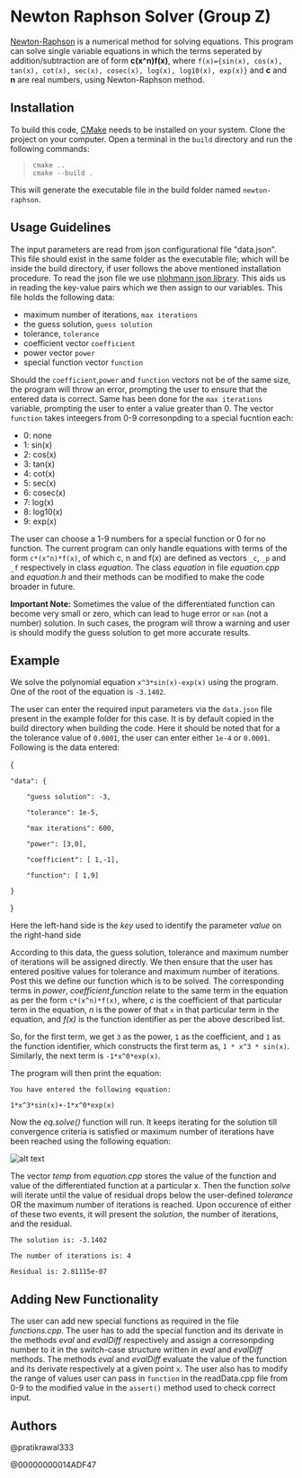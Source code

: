 # Newton Raphson Solver (Group Z)

[Newton-Raphson](https://en.wikipedia.org/wiki/Newton%27s_method) is a numerical method for solving equations. This program can solve single variable equations in which the terms seperated by addition/subtraction are of form **c(x^n)f(x)**, where `f(x)={sin(x), cos(x), tan(x), cot(x), sec(x), cosec(x), log(x), log10(x), exp(x)}` and **c** and **n** are real numbers, using Newton-Raphson method. 

## Installation

To build this code, [CMake](https://cmake.org/) needs to be installed on your system. Clone the project on your computer. Open a terminal in the `build` directory and run the following commands:
>`cmake ..`  
>`cmake --build .`

This will generate the executable file in the build folder named `newton-raphson`.

## Usage Guidelines

The input parameters are read from json configurational file "data.json". This file should exist in the same folder as the executable file; which will be inside the build directory, if user follows the above mentioned installation procedure. To read the json file we use [nlohmann json library](https://github.com/nlohmann/json). This aids us in reading the key-value pairs which we then assign to our variables. This file holds the following data:

- maximum number of iterations, `max iterations`
- the guess solution, `guess solution`
- tolerance, `tolerance`
- coefficient vector `coefficient`
- power vector `power`
- special function vector `function`

Should the `coefficient`,`power` and `function` vectors not be of the same size, the program will throw an error, prompting the user to ensure that the entered data is correct. Same has been done for the `max iterations` variable, prompting the user to enter a value greater than 0. The vector `function` takes inteegers from 0-9 corresonpding to a special fucntion each:

- 0: none
- 1: sin(x)
- 2: cos(x)
- 3: tan(x)
- 4: cot(x)
- 5: sec(x)
- 6: cosec(x)
- 7: log(x)
- 8: log10(x)
- 9: exp(x)

The user can choose a 1-9 numbers for a special function or 0 for no function. The current program can only handle equations with terms of the form `c*(x^n)*f(x)`, of which c, n and f(x) are defined as vectors `_c`, `_p` and `_f` respectively in class _equation_. The class _equation_ in file _equation.cpp_ and _equation.h_ and their methods can be modified to make the code broader in future.

**Important Note:** Sometimes the value of the differentiated function can become very small or zero, which can lead to huge error or `nan` (not a number) solution. In such cases, the program will throw a warning and user is should modify the guess solution to get more accurate results.

## Example

We solve the polynomial equation `x^3*sin(x)-exp(x)` using the program. One of the root of the equation is `-3.1402`.

The user can enter the required input parameters via the `data.json` file present in the example folder for this case. It is by default copied in the build directory when building the code. Here it should be noted that for a the tolerance value of `0.0001`, the user can enter either `1e-4` or `0.0001`. Following is the data entered:

{

    "data": {

        "guess solution": -3,

        "tolerance": 1e-5,

        "max iterations": 600,

        "power": [3,0],

        "coefficient": [ 1,-1],

        "function": [ 1,9]

    }

}

Here the left-hand side is the _key_ used to identify the parameter _value_ on the right-hand side

According to this data, the guess solution, tolerance and maximum number of iterations will be assigned directly. We then ensure that the user has entered positive values for tolerance and maximum number of iterations. Post this we define our function which is to be solved. The corresponding terms in _power_, _coefficient_,_function_ relate to the same term in the equation as per the form `c*(x^n)*f(x)`, 
where, 
_c_ is the coefficient of that particular term in the equation,
_n_ is the power of that `x` in that particular term in the equation, and
_f(x)_ is the function identifier as per the above described list.

So, for the first term, we get `3` as the power, `1` as the coefficient, and `1` as the function identifier, which constructs the first term as, `1 * x^3 * sin(x)`. Similarly, the next term is `-1*x^0*exp(x)`.


The program will then print the equation:

`You have entered the following equation:`

`1*x^3*sin(x)+-1*x^0*exp(x)`

Now the _eq.solve()_ function will run. It keeps iterating for the solution till convergence criteria is satisfied or maximum number of iterations have been reached using the following equation: 

![alt text](https://web.mit.edu/10.001/Web/Course_Notes/NLAE/equation6.gif)

The vector _temp_ from _equation.cpp_ stores the value of the function and value of the differentiated function at a particular x. Then the function _solve_ will iterate until the value of residual drops below the user-defined _tolerance_ OR the maximum number of iterations is reached. Upon occurence of either of these two events, it will present the _solution_, the number of iterations, and the residual. 

`The solution is: -3.1402`

`The number of iterations is: 4`

`Residual is: 2.81115e-07`

## Adding New Functionality

The user can add new special functions as required in the file _functions.cpp_. The user has to add the special function and its derivate in the methods _eval_ and _evalDiff_ respectively and assign a corresonpding number to it in the switch-case structure written in _eval_ and _evalDiff_ methods. The methods _eval_ and _evalDiff_ evaluate the value of the function and its derivate respectively at a given point `x`. The user also has to modify the range of values user can pass in `function` in the readData.cpp file from 0-9 to the modified value in the `assert()` method used to check correct input.

## Authors

@pratikrawal333

@00000000014ADF47
